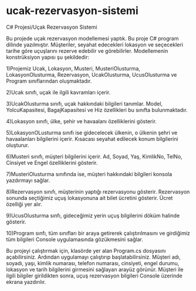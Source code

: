 # ucak-rezervasyon-sistemi
C# Projesi/Uçak Rezervasyon Sistemi

Bu projede uçak rezervasyon modellemesi yaptık. Bu proje C# program dilinde yazılmıştır. Müşteriler, seyahat edecekleri lokasyon ve seçecekleri tarihe göre uçuşlarını rezerve edebilir ve görebilirler. Modellemenin konstrüksiyon yapısı şu şekildedir:

1)Projemiz Ucak, Lokasyon, Musteri, MusteriOlusturma, LokasyonOlusturma, Rezervasyon, UcakOlusturma, UcusOlusturma ve Program sınıflarından oluşmaktadır.

2)Ucak sınıfı, uçak ile ilgili kavramları içerir.

3)UcakOlusturma sınıfı, uçak hakkındaki bilgileri tanımlar. Model, YolcuKapasitesi, BagajKapasitesi ve Hiz özellikleri bu sınıfta bulunmaktadır.

4)Lokasyon sınıfı, ülke, şehir ve havaalanı özelliklerini gösterir.

5)LokasyonOLusturma sınıfı ise gidecelecek ülkenin, o ülkenin şehri ve havaalanları bilgilerini içerir. Kısacası seyahat edilecek konum bilgilerini oluşturur.

6)Musteri sınıfı, müşteri bilgilerini içerir. Ad, Soyad, Yaş, KimlikNo, TelNo, Cinsiyet ve Engel özelliklerini gösterir.

7)MusteriOlusturma sınıfında ise, müşteri hakkındaki bilgileri konsola yazdırmayı sağlar.

8)Rezervasyon sınıfı, müşterinin yaptığı rezervasyonu gösterir. Rezervasyon sonunda seçtiğimiz uçuş lokasyonuna ait bilet ücretini gösterir. Ücret özelliği yer alır.

9)UcusOlusturma sınfı, gideceğimiz yerin uçuş bilgilerini döküm halinde gösterir.

10)Program sınfı, tüm sınıfları bir araya getirerek çalıştırılmasını ve girdiğimiz tüm bilgileri Console uygulamasında gözükmesini sağlar.

Bu projeyi çalıştırmak için, klasörde yer alan Program.cs dosyasını açabilirsiniz. Ardından uygulamayı çalıştırıp başlatabilirsiniz. Müşteri adı, soyadı, yaşı, kimlik numarası, telefon numarası, cinsiyeti, engel durumu, lokasyon ve tarih bilgilerini girmesini sağlayan arayüz görünür. Müşteri ile ilgili bilgiler girildikten sonra, uçuş rezervasyon bilgileri Console üzerinde ekrana yazdırılır.

